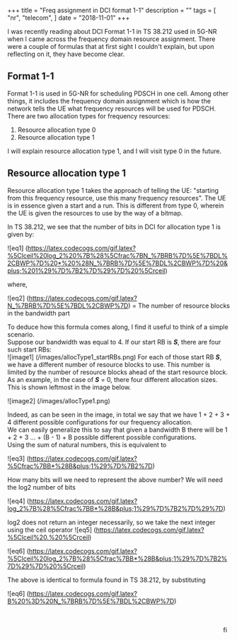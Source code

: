 +++
title = "Freq assignment in DCI format 1-1"
description = ""
tags = [
    "nr",
    "telecom",
]
date = "2018-11-01"
+++

I was recently reading about DCI Format 1-1 in TS 38.212 used in 5G-NR when I came across the
frequency domain resource assignment. There were a couple of formulas that at first sight
I couldn't explain, but upon reflecting on it, they have become clear.

## Format 1-1
Format 1-1 is used in 5G-NR for scheduling PDSCH in one cell. Among other things,
it includes the frequency domain assignment which is how the  network tells the UE
what frequency resources will be used for PDSCH. <br>
There are two allocation types for frequency resources:

1. Resource allocation type 0
2. Resource allocation type 1

I will explain resource allocation type 1, and I will visit type 0 in the future.

## Resource allocation type 1

Resource allocation type 1 takes the approach of telling the UE: "starting from this
frequency resource, use this many frequency resources". The UE is in essence given
a start and a run. This is different from type 0, wherein the UE is given
the resources to use by the way of a bitmap.

In TS 38.212, we see that the number of bits in DCI for allocation type 1
is given by:

![eq1] (https://latex.codecogs.com/gif.latex?%5Clceil%20log_2%20%7B%28%5Cfrac%7BN_%7BRB%7D%5E%7BDL%2CBWP%7D%20*%20%28N_%7BRB%7D%5E%7BDL%2CBWP%7D%20&plus;%201%29%7D%7B2%7D%29%7D%20%5Crceil)

where,

![eq2] (https://latex.codecogs.com/gif.latex?N_%7BRB%7D%5E%7BDL%2CBWP%7D)
        = The number of resource blocks in the bandwidth part


To deduce how this formula comes along, I find it useful to think of a simple scenario. <br>
Suppose our bandwidth was equal to 4. If our start RB is ___S___, there are four
such start RBs:<br>
![image1] (/images/allocType1_startRBs.png)
For each of those start RB ___S___, we have a different number of resource blocks to use. This number is limited
by the number of resource blocks ahead of the start resource block.
As an example, in the case of ___S___ = 0, there four different allocation sizes. This is shown leftmost in
the image below.

![image2] (/images/allocType1.png)

Indeed, as can be seen in the image, in total we say that we have 1 + 2 + 3 + 4 different
possible configurations for our frequency allocation.<br>
We can easily generalize this to say that given a bandwidth B there will be 1 + 2 + 3 ... + (B - 1) + B
possible different possible configurations.<br>
Using the sum of natural numbers, this is equivalent to

![eq3] (https://latex.codecogs.com/gif.latex?%5Cfrac%7BB*%28B&plus;1%29%7D%7B2%7D)

How many bits will we need to represent the above number? We will need the log2
number of bits

![eq4] (https://latex.codecogs.com/gif.latex?log_2%7B%28%5Cfrac%7BB*%28B&plus;1%29%7D%7B2%7D%29%7D)

log2 does not return an integer necessarily, so we take the next integer using
the ceil operator ![eq5] (https://latex.codecogs.com/gif.latex?%5Clceil%20.%20%5Crceil)

![eq6] (https://latex.codecogs.com/gif.latex?%5Clceil%20log_2%7B%28%5Cfrac%7BB*%28B&plus;1%29%7D%7B2%7D%29%7D%20%5Crceil)

The above is identical to formula found in TS 38.212, by substituting

![eq6] (https://latex.codecogs.com/gif.latex?B%20%3D%20N_%7BRB%7D%5E%7BDL%2CBWP%7D)

<br><br>
<img src="/images/black64x64.png" alt="fin" width="16" align="right"/>
